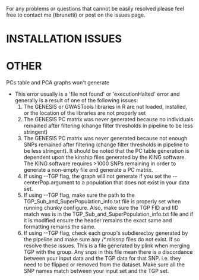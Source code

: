 For any problems or questions that cannot be easily resolved please feel free to contact me (tbrunetti) or post on the issues page.

# INSTALLATION ISSUES



# OTHER
PCs table and PCA graphs won't generate
  * This error usually is a 'file not found' or 'executionHalted' error and generally is a result of one of the following issues:  
	1.  The GENESIS or GWASTools libraries in R are not loaded, installed, or the location of the libraries are not properly set
	2.  The GENESIS PC matrix was never generated because no individuals remained after filtering (change filter thresholds in pipeline to be less stringent)
	3.  The GENESIS PC matrix was never generated because not enough SNPs remained after filtering (change filter thresholds in pipeline to be less stringent).  It should be noted that the PC table generation is dependent upon the kinship files generated by the KING software.  The KING software requires >1000 SNPs remaining in order to generate a non-empty file and generate a PC matrix.
	4.  If using --TGP flag, the graph will not generate if you set the --centerPop argument to a population that does not exist in your data set.
	5.  If using --TGP flag, make sure the path to the TGP_Sub_and_SuperPopulation_info.txt file is properly set when running chunky configure.  Also, make sure the TGP FID and IID match was is in the TGP_Sub_and_SuperPopulation_info.txt file and if it is modified ensure the header remains the exact same and formatting remains the same.
	6.  If using --TGP flag, check each group's subdierectoy generated by the pipeline and make sure any /*.missnp files do not exist.  If so resolve these issues.  This is a file generated by plink when merging TGP with the group.  Any snps in this file mean there is a discordance between your input data and the TGP data for that SNP.  i.e. they need to be flipped or removed from the dataset.  Make sure all the SNP names match between your input set and the TGP set.
